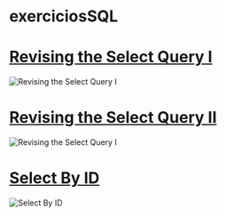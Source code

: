 # exerciciosSQL

# [Revising the Select Query I](https://github.com/leodelmiro/exerciciosSQL/blob/master/RevisingtheSelectQueryI.sql)

![Revising the Select Query I](https://i.imgur.com/e9qvcSA.png)

# [Revising the Select Query II](https://github.com/leodelmiro/exerciciosSQL/blob/master/RevisingtheSelectQueryII.sql)

![Revising the Select Query I](https://i.imgur.com/e9qvcSA.png)

# [Select By ID](https://github.com/leodelmiro/exerciciosSQL/blob/master/SelectByID.sql)

![Select By ID](blob:https://imgur.com/9ecc010c-d6af-4b99-83c4-b17320da81e6)

